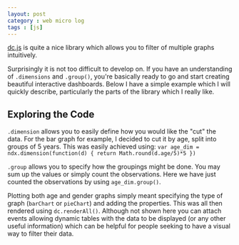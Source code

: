 ```yaml
---
layout: post
category : web micro log
tags : [js]
---
```


[dc.js](http://dc-js.github.io/dc.js/) is quite a nice library which allows you to filter of multiple graphs intuitively.

Surprisingly it is not too difficult to develop on. If you have an understanding of `.dimensions` and `.group()`, you're basically ready to go and start creating beautiful interactive dashboards. Below I have a simple example which I will quickly describe, particularly the parts of the library which I really like.

## Exploring the Code

`.dimension` allows you to easily define how you would like the "cut" the data. For the bar graph for example, I decided to cut it by age, split into groups of 5 years. This was easily achieved using: `var age_dim = ndx.dimension(function(d) { return Math.round(d.age/5)*5 })`

`.group` allows you to specify how the groupings might be done. You may sum up the values or simply count the observations. Here we have just counted the observations by using `age_dim.group()`.

Plotting both age and gender graphs simply meant specifying the type of graph (`barChart` or `pieChart`) and adding the properties. This was all then rendered using `dc.renderAll()`. Although not shown here you can attach events allowing dynamic tables with the data to be displayed (or any other useful information) which can be helpful for people seeking to have a visual way to filter their data.

</br>
</br>

<div id="chart-bar" ></div>
<div id="chart-pie" ></div>

</br>
</br>

</br>
</br>

</br>
</br>

</br>
</br>

</br>
</br>

</br>
</br>


<script src="http://ajax.googleapis.com/ajax/libs/jquery/1.11.1/jquery.min.js"></script>
<script src="http://d3js.org/d3.v3.min.js" charset="utf-8"></script>
<script type='text/javascript' src="http://tvinci.github.io/webs/js/crossfilter.js"></script>
<script type='text/javascript' src="http://cdnjs.cloudflare.com/ajax/libs/dc/1.7.0/dc.js"></script>

<script>
$('head').append('<link rel="stylesheet" href="http://cdnjs.cloudflare.com/ajax/libs/dc/1.7.0/dc.css" type="text/css" />');

var data = []

for (var i=0;i<250;i++) {
  var d = {}
  d.sex = Math.random() > 0.5 ? "Male" : "Female";
  d.age = ((((Math.random() + Math.random() + Math.random() + Math.random() + Math.random() + Math.random()) - 3) / 3)*40) +45;
  data[i] = d
}

/*
var data = [{'sex':'Male', 'age': 10},
{'sex':'Female', 'age': 25},
{'sex':'Female', 'age': 32},
{'sex':'Male', 'age': 28},
]
*/
var ndx = crossfilter(data); 

// age plot
var age_dim = ndx.dimension(function(d) { return Math.round(d.age/5)*5 }) 
var age_grp = age_dim.group();
var agechart = dc.barChart("#chart-bar");

agechart
.width(500)
.height(300)
.dimension(age_dim)
.group(age_grp)
.round(Math.floor)
.centerBar(true)
.gap(1)
.x(d3.scale.linear().domain([15,80]))
.elasticY(true)
.filter([25,35])
.xAxisLabel("Age")
.xAxis();

agechart.xUnits(function(){return 14;});

// gender graph
var sex_dim = ndx.dimension(function(d) {return d.sex});
var sex_count = sex_dim.group();

var sexchart = dc.pieChart("#chart-pie");

sexchart
.width(150)
.height(150)
.dimension(sex_dim)
.group(sex_count)
.innerRadius(30);

dc.renderAll()
</script>

